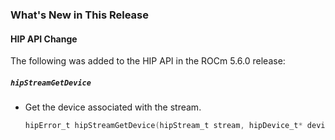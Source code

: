 <!-- markdownlint-disable first-line-h1 -->
<!-- markdownlint-disable no-duplicate-header -->
### What's New in This Release

#### HIP API Change

The following was added to the HIP API in the ROCm 5.6.0 release:

##### `hipStreamGetDevice`

- Get the device associated with the stream.

    ```h
    hipError_t hipStreamGetDevice(hipStream_t stream, hipDevice_t* device);
    ```
